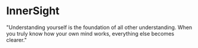 # InnerSight
"Understanding yourself is the foundation of all other understanding. When you truly know how your own mind works, everything else becomes clearer."
